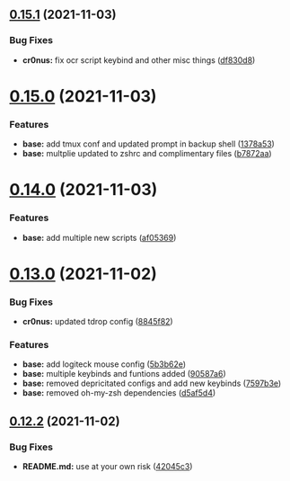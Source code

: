 ## [0.15.1](https://github.com/umgbhalla/dotstow/compare/v0.15.0...v0.15.1) (2021-11-03)


### Bug Fixes

* **cr0nus:** fix ocr script keybind and other misc things ([df830d8](https://github.com/umgbhalla/dotstow/commit/df830d8ee4210d331104762fade67754c6755506))



# [0.15.0](https://github.com/umgbhalla/dotstow/compare/v0.14.0...v0.15.0) (2021-11-03)


### Features

* **base:** add tmux conf and updated prompt in backup shell ([1378a53](https://github.com/umgbhalla/dotstow/commit/1378a539aebd2bf2647de161ddea139ceba82ea0))
* **base:** multplie updated to zshrc and complimentary files ([b7872aa](https://github.com/umgbhalla/dotstow/commit/b7872aaeb809fa345f6709add2b8ed1124c68b40))



# [0.14.0](https://github.com/umgbhalla/dotstow/compare/v0.13.0...v0.14.0) (2021-11-03)


### Features

* **base:** add multiple new scripts ([af05369](https://github.com/umgbhalla/dotstow/commit/af05369421df1a631c10a29af666a2e5c8e9ab70))



# [0.13.0](https://github.com/umgbhalla/dotstow/compare/v0.12.2...v0.13.0) (2021-11-02)


### Bug Fixes

* **cr0nus:** updated tdrop config ([8845f82](https://github.com/umgbhalla/dotstow/commit/8845f829ccedc5e7edb2081a483006bcb46cf14f))


### Features

* **base:** add logiteck mouse config ([5b3b62e](https://github.com/umgbhalla/dotstow/commit/5b3b62e9c2483eb09c54cc0c4e20bc774dee095e))
* **base:** multiple keybinds and funtions added ([90587a6](https://github.com/umgbhalla/dotstow/commit/90587a61927565cf69184b634808431cbcf14835))
* **base:** removed depricitated configs and add new keybinds ([7597b3e](https://github.com/umgbhalla/dotstow/commit/7597b3ea4043c68fc92b5a4af7404c6cfe4a8a98))
* **base:** removed oh-my-zsh dependencies ([d5af5d4](https://github.com/umgbhalla/dotstow/commit/d5af5d4c9d578060bca68a5951ad64481bb10b4b))



## [0.12.2](https://github.com/umgbhalla/dotstow/compare/v0.12.1...v0.12.2) (2021-11-02)


### Bug Fixes

* **README.md:** use at your own risk ([42045c3](https://github.com/umgbhalla/dotstow/commit/42045c3cd3247e11cf6533be56b066f62624806f))



